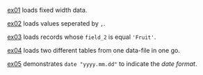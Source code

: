 [ex01](https://github.com/ReneNyffenegger/oracle-patterns/tree/master/SQLLoader/ex_01) loads fixed width data.

[ex02](https://github.com/ReneNyffenegger/oracle-patterns/tree/master/SQLLoader/ex_02) loads values seperated by `,`.

[ex03](https://github.com/ReneNyffenegger/oracle-patterns/tree/master/SQLLoader/ex_03) loads records whose `field_2` is equal `'Fruit'`.

[ex04](https://github.com/ReneNyffenegger/oracle-patterns/tree/master/SQLLoader/ex_04) loads two different tables from one data-file in one go.

[ex05](https://github.com/ReneNyffenegger/oracle-patterns/tree/master/SQLLoader/ex_05) demonstrates `date "yyyy.mm.dd"` to indicate the *date format*.

